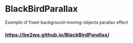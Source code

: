 # BlackBirdParallax
Example of fixed-background-moving-objects parallax effect
### https://be2wa.github.io/BlackBirdParallax/
